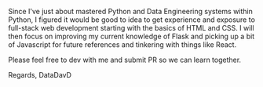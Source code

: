 Since I've just about mastered Python and Data Engineering systems within Python, I figured it would be good to idea to get experience and exposure to full-stack web development starting with the basics of HTML and CSS.  I will then focus on improving my current knowledge of Flask and picking up a bit of Javascript for future references and tinkering with things like React.

Please feel free to dev with me and submit PR so we can learn together.

Regards,
DataDavD
